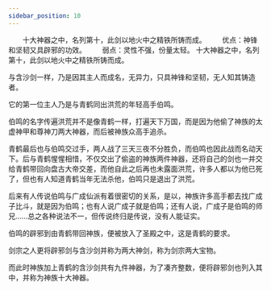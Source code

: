 ```yaml
---
sidebar_position: 10
---
```


　　十大神器之中，名列第十，此剑以地火中之精铁所铸而成。
　　优点：神锋和坚韧又具辟邪的功效。
　　弱点：灵性不强，份量太轻。
十大神器之中，名列第十，此剑以地火中之精铁所铸而成。  

与含沙剑一样，乃是因其主人而成名，无异力，只具神锋和坚韧，无人知其铸造者。  

它的第一位主人乃是与青鹤同出洪荒的年轻高手伯鸣。  

伯鸣的名字传遍洪荒并不是像青鹤一样，打遍天下万国，而是因为他偷了神族的太虚神甲和尊神刀两大神器，而后被神族众高手追杀。  

青鹤最后也与伯鸣交过手，两人战了三天三夜不分胜负，而伯鸣也因此战而名动天下。后与青鹤惺惺相惜，不仅交出了偷盗的神族两件神器，还将自己的剑也一并交给青鹤带回向盘古大帝交差，而他自此之后再也未露面洪荒，许多人都以为他已死了，但也有人知道青鹤当年无法杀他，伯鸣只是退出了洪荒。  

后来有人传说伯鸣与广成仙派有着很密切的关系，是以，神族许多高手都去找广成子比斗，就是因为伯鸣；也有人说广成子就是伯鸣；还有人说，广成子是伯鸣的师兄……总之各种说法不一，但传说终归是传说，没有人能证实。  

伯鸣的辟邪到由青鹤带回神族，便被放入了圣殿之中，这是青鹤的要求。  

剑宗之人更将辟邪剑与含沙剑并称为两大神剑，称为剑宗两大宝物。  

而此时神族加上青鹤的含沙剑共有九件神器，为了凑齐整数，便将辟邪剑也列入其中，并称为神族十大神器。  